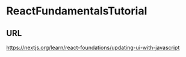 # ReactFundamentalsTutorial

## URL
https://nextjs.org/learn/react-foundations/updating-ui-with-javascript